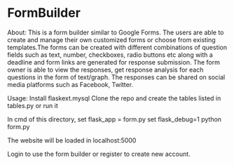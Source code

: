 # FormBuilder

About:
This is a form builder similar to Google Forms. The users are able to create and manage their own customized forms or choose from existing templates.The forms can be created with different combinations of question fields such as text, number, checkboxes, radio buttons etc along with a deadline and form links are generated for response submission. The form owner is able to view the responses, get response analysis for each questions in the form of text/graph. The responses can be shared on social media platforms such as Facebook, Twitter.

Usage:
Install flaskext.mysql
Clone the repo and create the tables listed in tables.py or run it

In cmd of this directory,
set flask_app = form.py
set flask_debug=1
python form.py

The website will be loaded in localhost:5000

Login to use the form builder or register to create new account.
